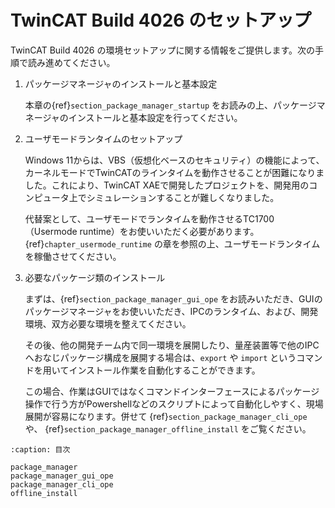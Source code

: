 # TwinCAT Build 4026 のセットアップ

TwinCAT Build 4026 の環境セットアップに関する情報をご提供します。次の手順で読み進めてください。

1. パッケージマネージャのインストールと基本設定

    本章の{ref}`section_package_manager_startup` をお読みの上、パッケージマネージャのインストールと基本設定を行ってください。

2. ユーザモードランタイムのセットアップ

    Windows 11からは、VBS（仮想化ベースのセキュリティ）の機能によって、カーネルモードでTwinCATのラインタイムを動作させることが困難になりました。これにより、TwinCAT XAEで開発したプロジェクトを、開発用のコンピュータ上でシミュレーションすることが難しくなりました。

    代替案として、ユーザモードでランタイムを動作させるTC1700（Usermode runtime）をお使いいただく必要があります。{ref}`chapter_usermode_runtime` の章を参照の上、ユーザモードランタイムを稼働させてください。

3. 必要なパッケージ類のインストール

    まずは、{ref}`section_package_manager_gui_ope` をお読みいただき、GUIのパッケージマネージャをお使いいただき、IPCのランタイム、および、開発環境、双方必要な環境を整えてください。

    その後、他の開発チーム内で同一環境を展開したり、量産装置等で他のIPCへおなじパッケージ構成を展開する場合は、`export` や `import` というコマンドを用いてインストール作業を自動化することができます。
    
    この場合、作業はGUIではなくコマンドインターフェースによるパッケージ操作で行う方がPowershellなどのスクリプトによって自動化しやすく、現場展開が容易になります。併せて {ref}`section_package_manager_cli_ope` や、 {ref}`section_package_manager_offline_install` をご覧ください。
```{toctree}
:caption: 目次

package_manager
package_manager_gui_ope
package_manager_cli_ope
offline_install
```